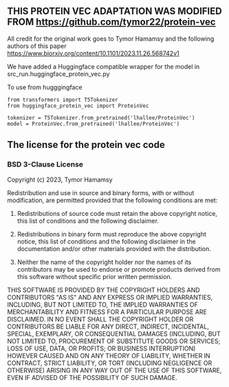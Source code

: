 ## THIS PROTEIN VEC ADAPTATION WAS MODIFIED FROM https://github.com/tymor22/protein-vec

All credit for the original work goes to Tymor Hamamsy and the following authors of this paper https://www.biorxiv.org/content/10.1101/2023.11.26.568742v1

We have added a Huggingface compatible wrapper for the model in src_run.huggingface_protein_vec.py

To use from hugggingface

```
from transformers import T5Tokenizer
from huggingface_protein_vec import ProteinVec

tokenizer = T5Tokenizer.from_pretrained('lhallee/ProteinVec')
model = ProteinVec.from_pretrained('lhallee/ProteinVec')
```

## The license for the protein vec code

### BSD 3-Clause License

Copyright (c) 2023, Tymor Hamamsy

Redistribution and use in source and binary forms, with or without
modification, are permitted provided that the following conditions are met:

1. Redistributions of source code must retain the above copyright notice, this
   list of conditions and the following disclaimer.

2. Redistributions in binary form must reproduce the above copyright notice,
   this list of conditions and the following disclaimer in the documentation
   and/or other materials provided with the distribution.

3. Neither the name of the copyright holder nor the names of its
   contributors may be used to endorse or promote products derived from
   this software without specific prior written permission.

THIS SOFTWARE IS PROVIDED BY THE COPYRIGHT HOLDERS AND CONTRIBUTORS "AS IS"
AND ANY EXPRESS OR IMPLIED WARRANTIES, INCLUDING, BUT NOT LIMITED TO, THE
IMPLIED WARRANTIES OF MERCHANTABILITY AND FITNESS FOR A PARTICULAR PURPOSE ARE
DISCLAIMED. IN NO EVENT SHALL THE COPYRIGHT HOLDER OR CONTRIBUTORS BE LIABLE
FOR ANY DIRECT, INDIRECT, INCIDENTAL, SPECIAL, EXEMPLARY, OR CONSEQUENTIAL
DAMAGES (INCLUDING, BUT NOT LIMITED TO, PROCUREMENT OF SUBSTITUTE GOODS OR
SERVICES; LOSS OF USE, DATA, OR PROFITS; OR BUSINESS INTERRUPTION) HOWEVER
CAUSED AND ON ANY THEORY OF LIABILITY, WHETHER IN CONTRACT, STRICT LIABILITY,
OR TORT (INCLUDING NEGLIGENCE OR OTHERWISE) ARISING IN ANY WAY OUT OF THE USE
OF THIS SOFTWARE, EVEN IF ADVISED OF THE POSSIBILITY OF SUCH DAMAGE.
